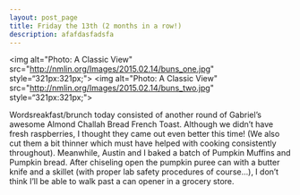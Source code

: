 ```yaml
---
layout: post_page
title: Friday the 13th (2 months in a row!)
description: afafdasfadsfa
---
```


<img alt="Photo: A Classic View" src="http://nmlin.org/Images/2015.02.14/buns_one.jpg" style=“321px:321px;">
<img alt="Photo: A Classic View" src="http://nmlin.org/Images/2015.02.14/buns_two.jpg" style=“321px:321px;">

Wordsreakfast/brunch today consisted of another round of Gabriel’s awesome Almond Challah Bread French Toast. Although we didn’t have fresh raspberries, I thought they came out even better this time! (We also cut them a bit thinner which must have helped with cooking consistently throughout). Meanwhile, Austin and I baked a batch of Pumpkin Muffins and Pumpkin bread. After chiseling open the pumpkin puree can with a butter knife and a skillet (with proper lab safety procedures of course…), I don’t think I’ll be able to walk past a can opener in a grocery store.